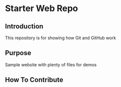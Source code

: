 # Starter Web Repo

## Introduction
This repository is for showing how Git and GitHub work

## Purpose
Sample website with plenty of files for demos

## How To Contribute
